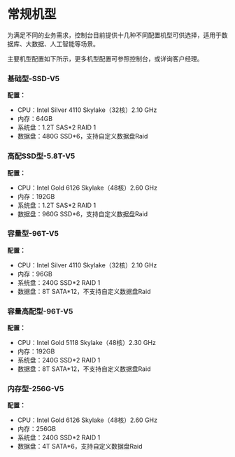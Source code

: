 # 常规机型

为满足不同的业务需求，控制台目前提供十几种不同配置机型可供选择，适用于数据库、大数据、人工智能等场景。

主要机型配置如下所示，更多机型配置可参照控制台，或详询客户经理。

### 基础型-SSD-V5

**配置：**

  * CPU：Intel Silver 4110 Skylake（32核）2.10 GHz
  * 内存：64GB
  * 系统盘：1.2T SAS*2  RAID 1
  * 数据盘：480G SSD*6，支持自定义数据盘Raid

### 高配SSD型-5.8T-V5

**配置：**

  * CPU：Intel Gold 6126 Skylake（48核）2.60 GHz
  * 内存：192GB
  * 系统盘：1.2T SAS*2  RAID 1
  * 数据盘：960G SSD*6，支持自定义数据盘Raid

### 容量型-96T-V5

**配置：**

  * CPU：Intel Silver 4110 Skylake（32核）2.10 GHz
  * 内存：96GB
  * 系统盘：240G SSD*2  RAID 1
  * 数据盘：8T SATA*12，不支持自定义数据盘Raid
  
### 容量高配型-96T-V5

**配置：**

  * CPU：Intel Gold 5118 Skylake（48核）2.30 GHz
  * 内存：192GB
  * 系统盘：240G SSD*2  RAID 1
  * 数据盘：8T SATA*12，不支持自定义数据盘Raid
  
 ### 内存型-256G-V5

**配置：**

  * CPU：Intel Gold 6126 Skylake（48核）2.60 GHz
  * 内存：256GB
  * 系统盘：240G SSD*2  RAID 1
  * 数据盘：4T SATA*6，支持自定义数据盘Raid



